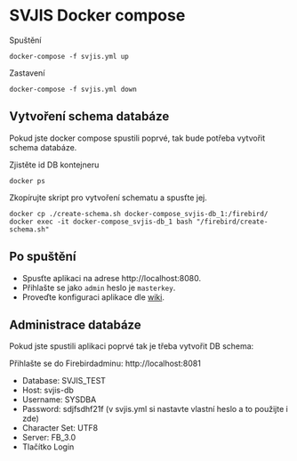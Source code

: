 # SVJIS Docker compose

Spuštění
```
docker-compose -f svjis.yml up
```

Zastavení
```
docker-compose -f svjis.yml down
```

## Vytvoření schema databáze

Pokud jste docker compose spustili poprvé, tak bude potřeba vytvořit schema databáze.  

Zjistěte id DB kontejneru
```
docker ps
```
Zkopírujte skript pro vytvoření schematu a spusťte jej.
```
docker cp ./create-schema.sh docker-compose_svjis-db_1:/firebird/
docker exec -it docker-compose_svjis-db_1 bash "/firebird/create-schema.sh"
```

## Po spuštění

* Spusťte aplikaci na adrese http://localhost:8080. 
* Přihlašte se jako `admin` heslo je `masterkey`. 
* Proveďte konfiguraci aplikace dle [wiki](https://github.com/svjis/svjis/wiki/Parametrizace).

## Administrace databáze

Pokud jste spustili aplikaci poprvé tak je třeba vytvořit DB schema:  

Přihlašte se do Firebirdadminu: http://localhost:8081

* Database: SVJIS_TEST
* Host: svjis-db
* Username: SYSDBA
* Password: sdjfsdhf21f (v svjis.yml si nastavte vlastní heslo a to použijte i zde)
* Character Set: UTF8
* Server: FB_3.0
* Tlačítko Login